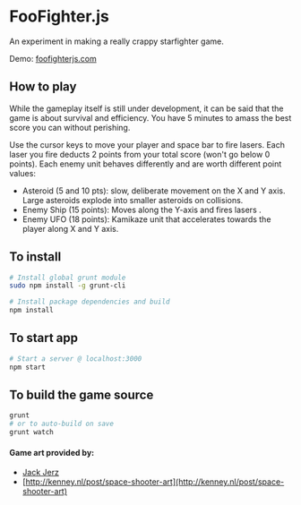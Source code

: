 # FooFighter.js

An experiment in making a really crappy starfighter game.

Demo: [foofighterjs.com](http://foofighterjs.com/)

## How to play

While the gameplay itself is still under development, it can be said that the game is about
survival and efficiency. You have 5 minutes to amass the best score you can without perishing.

Use the cursor keys to move your player and space bar to fire lasers. Each laser you fire deducts
2 points from your total score (won't go below 0 points). Each enemy unit behaves differently and are
worth different point values:

- Asteroid (5 and 10 pts): slow, deliberate movement on the X and Y axis. Large asteroids explode into smaller asteroids
on collisions.
- Enemy Ship (15 points): Moves along the Y-axis and fires lasers .
- Enemy UFO (18 points): Kamikaze unit that accelerates towards the player along X and Y axis.

## To install

```bash
# Install global grunt module
sudo npm install -g grunt-cli

# Install package dependencies and build
npm install
```

## To start app

```bash
# Start a server @ localhost:3000
npm start
```

## To build the game source

```bash
grunt
# or to auto-build on save
grunt watch
```


#### Game art provided by:

- [Jack Jerz](https://www.facebook.com/JChasm)
- [http://kenney.nl/post/space-shooter-art](http://kenney.nl/post/space-shooter-art)
